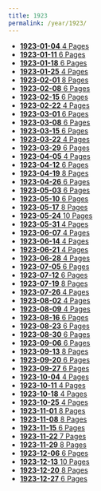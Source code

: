 ```yaml
---
title: 1923
permalink: /year/1923/
---
```


<ul class="taxonomy__index">
<li><a href="/issues/hydro-review-1923-01-04"><strong>1923-01-04</strong> <span class="taxonomy__count">4 Pages</span></a></li>
<li><a href="/issues/hydro-review-1923-01-11"><strong>1923-01-11</strong> <span class="taxonomy__count">6 Pages</span></a></li>
<li><a href="/issues/hydro-review-1923-01-18"><strong>1923-01-18</strong> <span class="taxonomy__count">6 Pages</span></a></li>
<li><a href="/issues/hydro-review-1923-01-25"><strong>1923-01-25</strong> <span class="taxonomy__count">4 Pages</span></a></li>
<li><a href="/issues/hydro-review-1923-02-01"><strong>1923-02-01</strong> <span class="taxonomy__count">8 Pages</span></a></li>
<li><a href="/issues/hydro-review-1923-02-08"><strong>1923-02-08</strong> <span class="taxonomy__count">6 Pages</span></a></li>
<li><a href="/issues/hydro-review-1923-02-15"><strong>1923-02-15</strong> <span class="taxonomy__count">6 Pages</span></a></li>
<li><a href="/issues/hydro-review-1923-02-22"><strong>1923-02-22</strong> <span class="taxonomy__count">4 Pages</span></a></li>
<li><a href="/issues/hydro-review-1923-03-01"><strong>1923-03-01</strong> <span class="taxonomy__count">6 Pages</span></a></li>
<li><a href="/issues/hydro-review-1923-03-08"><strong>1923-03-08</strong> <span class="taxonomy__count">6 Pages</span></a></li>
<li><a href="/issues/hydro-review-1923-03-15"><strong>1923-03-15</strong> <span class="taxonomy__count">6 Pages</span></a></li>
<li><a href="/issues/hydro-review-1923-03-22"><strong>1923-03-22</strong> <span class="taxonomy__count">4 Pages</span></a></li>
<li><a href="/issues/hydro-review-1923-03-29"><strong>1923-03-29</strong> <span class="taxonomy__count">6 Pages</span></a></li>
<li><a href="/issues/hydro-review-1923-04-05"><strong>1923-04-05</strong> <span class="taxonomy__count">4 Pages</span></a></li>
<li><a href="/issues/hydro-review-1923-04-12"><strong>1923-04-12</strong> <span class="taxonomy__count">6 Pages</span></a></li>
<li><a href="/issues/hydro-review-1923-04-19"><strong>1923-04-19</strong> <span class="taxonomy__count">8 Pages</span></a></li>
<li><a href="/issues/hydro-review-1923-04-26"><strong>1923-04-26</strong> <span class="taxonomy__count">6 Pages</span></a></li>
<li><a href="/issues/hydro-review-1923-05-03"><strong>1923-05-03</strong> <span class="taxonomy__count">6 Pages</span></a></li>
<li><a href="/issues/hydro-review-1923-05-10"><strong>1923-05-10</strong> <span class="taxonomy__count">6 Pages</span></a></li>
<li><a href="/issues/hydro-review-1923-05-17"><strong>1923-05-17</strong> <span class="taxonomy__count">8 Pages</span></a></li>
<li><a href="/issues/hydro-review-1923-05-24"><strong>1923-05-24</strong> <span class="taxonomy__count">10 Pages</span></a></li>
<li><a href="/issues/hydro-review-1923-05-31"><strong>1923-05-31</strong> <span class="taxonomy__count">4 Pages</span></a></li>
<li><a href="/issues/hydro-review-1923-06-07"><strong>1923-06-07</strong> <span class="taxonomy__count">4 Pages</span></a></li>
<li><a href="/issues/hydro-review-1923-06-14"><strong>1923-06-14</strong> <span class="taxonomy__count">4 Pages</span></a></li>
<li><a href="/issues/hydro-review-1923-06-21"><strong>1923-06-21</strong> <span class="taxonomy__count">4 Pages</span></a></li>
<li><a href="/issues/hydro-review-1923-06-28"><strong>1923-06-28</strong> <span class="taxonomy__count">4 Pages</span></a></li>
<li><a href="/issues/hydro-review-1923-07-05"><strong>1923-07-05</strong> <span class="taxonomy__count">6 Pages</span></a></li>
<li><a href="/issues/hydro-review-1923-07-12"><strong>1923-07-12</strong> <span class="taxonomy__count">6 Pages</span></a></li>
<li><a href="/issues/hydro-review-1923-07-19"><strong>1923-07-19</strong> <span class="taxonomy__count">8 Pages</span></a></li>
<li><a href="/issues/hydro-review-1923-07-26"><strong>1923-07-26</strong> <span class="taxonomy__count">4 Pages</span></a></li>
<li><a href="/issues/hydro-review-1923-08-02"><strong>1923-08-02</strong> <span class="taxonomy__count">4 Pages</span></a></li>
<li><a href="/issues/hydro-review-1923-08-09"><strong>1923-08-09</strong> <span class="taxonomy__count">4 Pages</span></a></li>
<li><a href="/issues/hydro-review-1923-08-16"><strong>1923-08-16</strong> <span class="taxonomy__count">6 Pages</span></a></li>
<li><a href="/issues/hydro-review-1923-08-23"><strong>1923-08-23</strong> <span class="taxonomy__count">6 Pages</span></a></li>
<li><a href="/issues/hydro-review-1923-08-30"><strong>1923-08-30</strong> <span class="taxonomy__count">6 Pages</span></a></li>
<li><a href="/issues/hydro-review-1923-09-06"><strong>1923-09-06</strong> <span class="taxonomy__count">6 Pages</span></a></li>
<li><a href="/issues/hydro-review-1923-09-13"><strong>1923-09-13</strong> <span class="taxonomy__count">8 Pages</span></a></li>
<li><a href="/issues/hydro-review-1923-09-20"><strong>1923-09-20</strong> <span class="taxonomy__count">6 Pages</span></a></li>
<li><a href="/issues/hydro-review-1923-09-27"><strong>1923-09-27</strong> <span class="taxonomy__count">6 Pages</span></a></li>
<li><a href="/issues/hydro-review-1923-10-04"><strong>1923-10-04</strong> <span class="taxonomy__count">4 Pages</span></a></li>
<li><a href="/issues/hydro-review-1923-10-11"><strong>1923-10-11</strong> <span class="taxonomy__count">4 Pages</span></a></li>
<li><a href="/issues/hydro-review-1923-10-18"><strong>1923-10-18</strong> <span class="taxonomy__count">4 Pages</span></a></li>
<li><a href="/issues/hydro-review-1923-10-25"><strong>1923-10-25</strong> <span class="taxonomy__count">4 Pages</span></a></li>
<li><a href="/issues/hydro-review-1923-11-01"><strong>1923-11-01</strong> <span class="taxonomy__count">8 Pages</span></a></li>
<li><a href="/issues/hydro-review-1923-11-08"><strong>1923-11-08</strong> <span class="taxonomy__count">8 Pages</span></a></li>
<li><a href="/issues/hydro-review-1923-11-15"><strong>1923-11-15</strong> <span class="taxonomy__count">6 Pages</span></a></li>
<li><a href="/issues/hydro-review-1923-11-22"><strong>1923-11-22</strong> <span class="taxonomy__count">7 Pages</span></a></li>
<li><a href="/issues/hydro-review-1923-11-29"><strong>1923-11-29</strong> <span class="taxonomy__count">8 Pages</span></a></li>
<li><a href="/issues/hydro-review-1923-12-06"><strong>1923-12-06</strong> <span class="taxonomy__count">6 Pages</span></a></li>
<li><a href="/issues/hydro-review-1923-12-13"><strong>1923-12-13</strong> <span class="taxonomy__count">10 Pages</span></a></li>
<li><a href="/issues/hydro-review-1923-12-20"><strong>1923-12-20</strong> <span class="taxonomy__count">8 Pages</span></a></li>
<li><a href="/issues/hydro-review-1923-12-27"><strong>1923-12-27</strong> <span class="taxonomy__count">6 Pages</span></a></li>
</ul>
